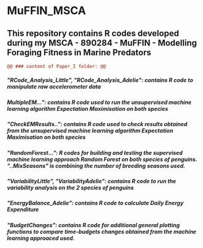 # MuFFIN_MSCA
## **This repository contains R codes developed during my MSCA - 890284 - MuFFIN - Modelling Foraging Fitness in Marine Predators**

```diff
@@ ### content of Paper_I folder: @@
```

##### "RCode_Analysis_Little", "RCode_Analysis_Adelie": *contains R code to manipulate raw accelerometer data*

##### MultipleEM...": *contains R code used to run the unsupervised machine learning algorithm Expectation Maximisation on both species*

##### "CheckEMResults..": *contains R code used to check results obtained from the unsupervised machine learning algorithm Expectation Maximisation on both species*

##### "RandomForest...": *R codes for building and testing the supervised machine learning approach Random Forest on both species of penguins. "..MixSeasons" is combining the number of  breeding seasons used.*

##### "VariabilityLittle", "VariabilityAdelie": *contains R code to run the variability analysis on the 2 species of penguins*

##### "EnergyBalance_Adelie": *contains R code to calculate Daily Energy Expenditure*

##### "BudgetChanges": *contains R code for additional general plotting functions to compare time-budgets changes obtained from the machine learning approaced used.*
